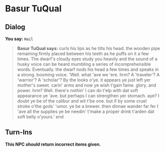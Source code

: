 # Basur TuQual


## Dialog

**You say:** `Hail`



>**Basur TuQual says:** curls his lips as he tilts his head. the wooden pipe remaining firmly placed between his teeth as he puffs on it a few times. The dwarf's cloudy eyes study you heavily and the sound of a husky voice can be heard mumbling a series of incomprehensible words. Eventually. the dwarf nods his head a few times and speaks in a strong. booming voice. 'Well. what 'ave we 'ere. hrm? A 'traveler'? A 'warrior'? A 'scholar'? By the looks o'ye. it appears ye just left yer mother's sweet. carin' arms and now ye wish t'gain fame. glory. and power. hrm? Well. there's nothin' I can do t'elp with dat soft appearance ye 'ave. but perhaps I can strengthen yer stomach. aye? I doubt ye be of the calibur and wit t'be one. but if by some cruel stroke o'the gods' 'umor. ye be a brewer. then dinnae wander far fer I 'ave all the supplies ye be needin' t'make a proper drink t'arden dat soft belly o'yours.'
end



## Turn-Ins



**This NPC *should* return incorrect items given.**





